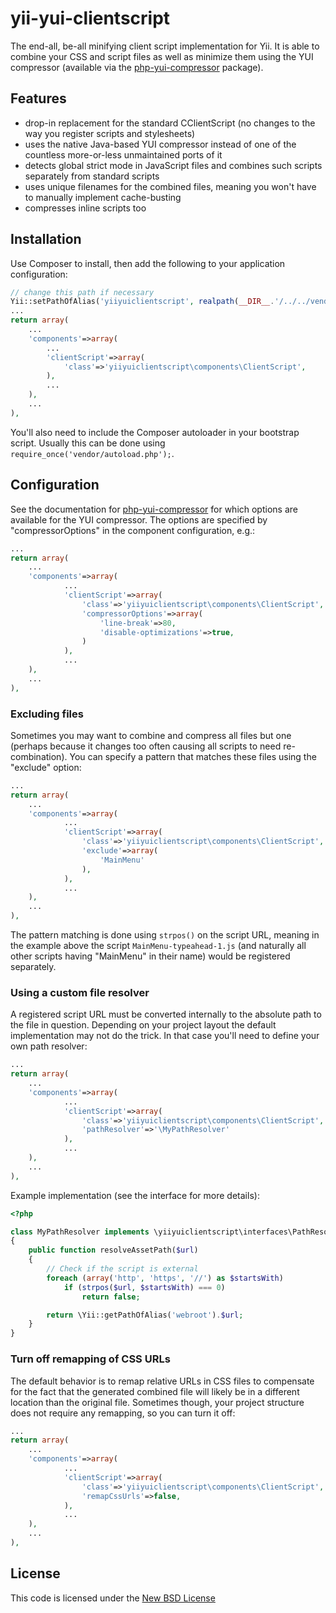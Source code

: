yii-yui-clientscript
====================

The end-all, be-all minifying client script implementation for Yii. It is able to combine your CSS and script files as well as minimize them using the YUI compressor (available via the [php-yui-compressor](https://github.com/Jalle19/php-yui-compressor) package).

Features
--------

* drop-in replacement for the standard CClientScript (no changes to the way you register scripts and stylesheets)
* uses the native Java-based YUI compressor instead of one of the countless more-or-less unmaintained ports of it
* detects global strict mode in JavaScript files and combines such scripts separately from standard scripts
* uses unique filenames for the combined files, meaning you won't have to manually implement cache-busting
* compresses inline scripts too

Installation
------------

Use Composer to install, then add the following to your application configuration:

```php
// change this path if necessary
Yii::setPathOfAlias('yiiyuiclientscript', realpath(__DIR__.'/../../vendor/jalle19/yii-yui-clientscript/src/yiiyuiclientscript'));
...
return array(
	...
	'components'=>array(
		...
		'clientScript'=>array(
			'class'=>'yiiyuiclientscript\components\ClientScript',
		),
		...
	),
	...
),

```

You'll also need to include the Composer autoloader in your bootstrap script. Usually this can be done using `require_once('vendor/autoload.php');`.

Configuration
-------------

See the documentation for [php-yui-compressor](https://github.com/Jalle19/php-yui-compressor) for which options are available for the YUI compressor. The options are specified by "compressorOptions" in the component configuration, e.g.:

```php
...
return array(
	...
	'components'=>array(
			...
			'clientScript'=>array(
				'class'=>'yiiyuiclientscript\components\ClientScript',
				'compressorOptions'=>array(
					'line-break'=>80,
					'disable-optimizations'=>true,
				)
			),
			...
	),
	...
),
```

### Excluding files

Sometimes you may want to combine and compress all files but one (perhaps because it changes too often causing all scripts to need re-combination). You can specify a pattern that matches these files using the "exclude" option:

```php
...
return array(
	...
	'components'=>array(
			...
			'clientScript'=>array(
				'class'=>'yiiyuiclientscript\components\ClientScript',
				'exclude'=>array(
					'MainMenu'
				),
			),
			...
	),
	...
),
```

The pattern matching is done using `strpos()` on the script URL, meaning in the example above the script `MainMenu-typeahead-1.js` (and naturally all other scripts having "MainMenu" in their name) would be registered separately.

### Using a custom file resolver

A registered script URL must be converted internally to the absolute path to the file in question. Depending on your project layout the default implementation may not do the trick. In that case you'll need to define your own path resolver:

```php
...
return array(
	...
	'components'=>array(
			...
			'clientScript'=>array(
				'class'=>'yiiyuiclientscript\components\ClientScript',
				'pathResolver'=>'\MyPathResolver'
			),
			...
	),
	...
),
```

Example implementation (see the interface for more details):

```php
<?php

class MyPathResolver implements \yiiyuiclientscript\interfaces\PathResolver
{
	public function resolveAssetPath($url)
	{
		// Check if the script is external
		foreach (array('http', 'https', '//') as $startsWith)
			if (strpos($url, $startsWith) === 0)
				return false;

		return \Yii::getPathOfAlias('webroot').$url;
	}
}
```

### Turn off remapping of CSS URLs

The default behavior is to remap relative URLs in CSS files to compensate for the fact that the generated combined file will likely be in a different location than the original file. Sometimes though, your project structure does not require any remapping, so you can turn it off:

```php
...
return array(
	...
	'components'=>array(
			...
			'clientScript'=>array(
				'class'=>'yiiyuiclientscript\components\ClientScript',
				'remapCssUrls'=>false,
			),
			...
	),
	...
),
```

License
-------

This code is licensed under the [New BSD License](http://www.opensource.org/licenses/bsd-license.php)
